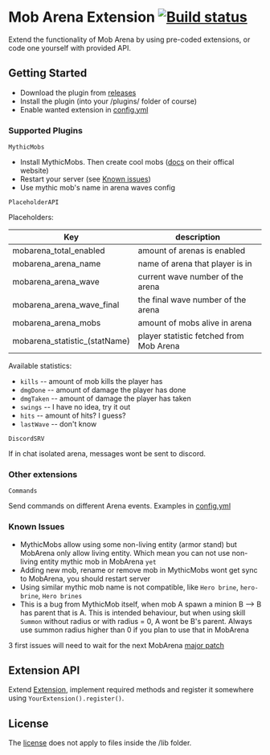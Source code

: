 # Mob Arena Extension  [![Build status](https://ci.appveyor.com/api/projects/status/npoql7iisagunifw/branch/master?svg=true)](https://ci.appveyor.com/project/SaitDev/mobarenaextension/branch/master)

Extend the functionality of Mob Arena by using pre-coded extensions, or code one yourself with provided API.

## Getting Started
* Download the plugin from [releases](https://github.com/Wertik/MobArenaExtension/releases)
* Install the plugin (into your /plugins/ folder of course)
* Enable wanted extension in [config.yml](https://github.com/Wertik/MobArenaExtension/blob/master/src/main/resources/config.yml)

### Supported Plugins

`MythicMobs`
* Install MythicMobs. Then create cool mobs ([docs](https://mythicmobs.net/manual/) on their offical website)
* Restart your server (see [Known issues](#Known-Issues))
* Use mythic mob's name in arena waves config

`PlaceholderAPI`

Placeholders:

Key | description
------------|-------------
mobarena_total_enabled | amount of arenas is enabled
mobarena_arena_name | name of arena that player is in
mobarena_arena_wave | current wave number of the arena
mobarena_arena_wave_final | the final wave number of the arena 
mobarena_arena_mobs | amount of mobs alive in arena
mobarena_statistic_(statName) | player statistic fetched from Mob Arena

Available statistics:
* `kills` -- amount of mob kills the player has
* `dmgDone` -- amount of damage the player has done
* `dmgTaken` -- amount of damage the player has taken
* `swings` -- I have no idea, try it out
* `hits` -- amount of hits? I guess?
* `lastWave` -- don't know

`DiscordSRV`

If in chat isolated arena, messages wont be sent to discord.

### Other extensions

`Commands`

Send commands on different Arena events.
Examples in [config.yml](https://github.com/Wertik/MobArenaExtension/blob/master/src/main/resources/config.yml)

### Known Issues
* MythicMobs allow using some non-living entity (armor stand) but MobArena only allow living entity. Which mean you can not use non-living entity mythic mob in MobArena `yet`
* Adding new mob, rename or remove mob in MythicMobs wont get sync to MobArena, you should restart server
* Using similar mythic mob name is not compatible, like `Hero brine`, `hero-brine`, `Hero brines`
* This is a bug from MythicMob itself, when mob A spawn a minion B --> B has parent that is A. This is intended behaviour, but when using skill `Summon` without radius or with radius = 0, A wont be B's parent. Always use summon radius higher than 0 if you plan to use that in MobArena

3 first issues will need to wait for the next MobArena [major patch](https://github.com/garbagemule/MobArena/projects/5)

## Extension API

Extend [Extension](https://github.com/Wertik/MobArenaExtension/blob/master/src/main/java/me/sait/mobarena/extension/extensions/Extension.java), implement required methods and register it somewhere using ``YourExtension().register()``.

## License
The [license](/LICENSE) does not apply to files inside the /lib folder.
